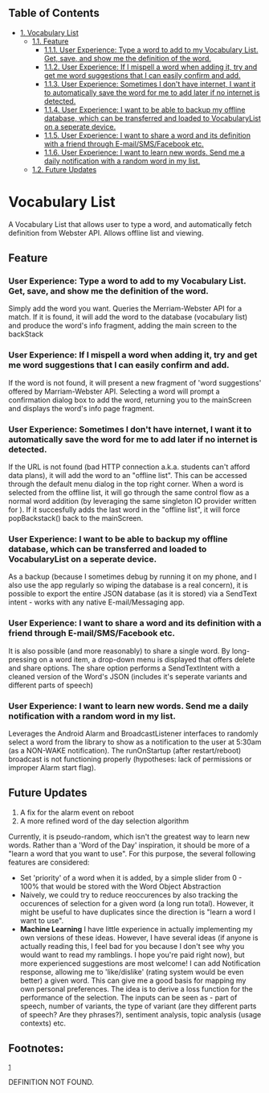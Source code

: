<div id="table-of-contents">
<h2>Table of Contents</h2>
<div id="text-table-of-contents">
<ul>
<li><a href="#sec-1">1. Vocabulary List</a>
<ul>
<li><a href="#sec-1-1">1.1. Feature</a>
<ul>
<li><a href="#sec-1-1-1">1.1.1. User Experience: Type a word to add to my Vocabulary List. Get, save, and show me the definition of the word.</a></li>
<li><a href="#sec-1-1-2">1.1.2. User Experience: If I mispell a word when adding it, try and get me word suggestions that I can easily confirm and add.</a></li>
<li><a href="#sec-1-1-3">1.1.3. User Experience: Sometimes I don't have internet, I want it to automatically save the word for me to add later if no internet is detected.</a></li>
<li><a href="#sec-1-1-4">1.1.4. User Experience: I want to be able to backup my offline database, which can be transferred and loaded to VocabularyList on a seperate device.</a></li>
<li><a href="#sec-1-1-5">1.1.5. User Experience: I want to share a word and its definition with a friend through E-mail/SMS/Facebook etc.</a></li>
<li><a href="#sec-1-1-6">1.1.6. User Experience: I want to learn new words. Send me a daily notification with a random word in my list.</a></li>
</ul>
</li>
<li><a href="#sec-1-2">1.2. Future Updates</a></li>
</ul>
</li>
</ul>
</div>
</div>

# Vocabulary List<a id="sec-1" name="sec-1"></a>

A Vocabulary List that allows user to type a word, and automatically fetch definition from Webster API. Allows offline list and viewing.

## Feature<a id="sec-1-1" name="sec-1-1"></a>

### User Experience: Type a word to add to my Vocabulary List. Get, save, and show me the definition of the word.<a id="sec-1-1-1" name="sec-1-1-1"></a>

Simply add the word you want. Queries the Merriam-Webster API for a match. If it is found, it will add the
word to the database (vocabulary list) and produce the word's info fragment, adding the main screen to the backStack

### User Experience: If I mispell a word when adding it, try and get me word suggestions that I can easily confirm and add.<a id="sec-1-1-2" name="sec-1-1-2"></a>

If the word is not found, it will present a new fragment of 'word suggestions' offered by Marriam-Webster API. Selecting a word will prompt a confirmation dialog box to add the word, returning you to the mainScreen and displays the word's info page fragment.

### User Experience: Sometimes I don't have internet, I want it to automatically save the word for me to add later if no internet is detected.<a id="sec-1-1-3" name="sec-1-1-3"></a>

If the URL is not found (bad HTTP connection a.k.a. students can't afford data plans), it will add the word to an "offline list". This can be accessed through the default menu dialog in the top right corner. When a word is selected from the offline list, it will go through the same control flow as a normal word addition (by leveraging the same singleton IO provider written for ). If it succesfully adds the last word in the "offline list", it will force popBackstack() back to the mainScreen.

### User Experience: I want to be able to backup my offline database, which can be transferred and loaded to VocabularyList on a seperate device.<a id="sec-1-1-4" name="sec-1-1-4"></a>

As a backup (because I sometimes debug by running it on my phone, and I also use the app regularly so wiping the database is a real concern), it is possible to export the entire JSON database (as it is stored) via a SendText intent - works with any native E-mail/Messaging app.

### User Experience: I want to share a word and its definition with a friend through E-mail/SMS/Facebook etc.<a id="sec-1-1-5" name="sec-1-1-5"></a>

It is also possible (and more reasonably) to share a single word. By long-pressing on a word item, a drop-down menu is displayed that offers delete and share options. The share option performs a SendTextIntent with a cleaned version of the Word's JSON (includes it's seperate variants and different parts of speech)

### User Experience: I want to learn new words. Send me a daily notification with a random word in my list.<a id="sec-1-1-6" name="sec-1-1-6"></a>

Leverages the Android Alarm and BroadcastListener interfaces to randomly select a word from the library to show as a notification to the user at 5:30am (as a NON-WAKE notification). The runOnStartup (after restart/reboot) broadcast is not functioning properly (hypotheses: lack of permissions or improper Alarm start flag).

## Future Updates<a id="sec-1-2" name="sec-1-2"></a>

1.  A fix for the alarm event on reboot
2.  A more refined word of the day selection algorithm

Currently, it is pseudo-random, which isn't the greatest way to learn new words. Rather than a 'Word of the Day' inspiration, it should be more of a "learn a word that you want to use". For this purpose, the several following features are considered:
-   Set 'priority' of a word when it is added, by a simple slider from 0 - 100% that would be stored with the Word Object Abstraction
-   Naively, we could try to reduce reoccurences by also tracking the occurences of selection for a given word (a long run total). However, it might be useful to have duplicates since the direction is "learn a word I want to use".
-   **Machine Learning** I have little experience in actually implementing my own versions of these ideas. However, I have several ideas (if anyone is actually reading this, I feel bad for you because I don't see why you would want to read my ramblings. I hope you're paid right now), but more experienced suggestions are most welcome! I can add Notification response, allowing me to 'like/dislike' (rating system would be even better) a given word. This can give me a good basis for mapping my own personal preferences. The idea is to derive a loss function for the performance of the selection. The inputs can be seen as - part of speech, number of variants, the type of variant (are they different parts of speech? Are they phrases?), sentiment analysis, topic analysis (usage contexts) etc.

<div id="footnotes">
<h2 class="footnotes">Footnotes: </h2>
<div id="text-footnotes">

<div class="footdef"><sup><a id="fn.1" name="fn.1" class="footnum" href="#fnr.1">1</a></sup> <p>DEFINITION NOT FOUND.</p></div>


</div>
</div>